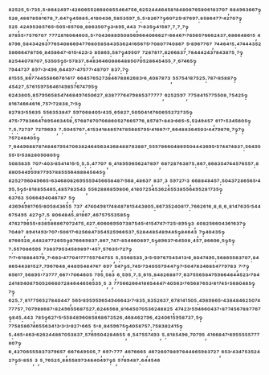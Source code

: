 ⁸²⁵²⁵·⁵'⁷³⁵:⁵'⁸⁶⁴²⁴⁹⁷'⁴²⁶⁰⁶⁵⁵²⁶⁶⁸⁰⁸⁵⁵⁴⁶⁴⁷⁵⁶·⁶²⁵²⁴⁴⁴⁶⁴⁵⁸¹⁸⁴⁸⁰⁸⁷⁶⁵⁸⁰⁶¹⁸³⁷⁰⁷,⁶⁸⁴⁹⁶³⁶⁶⁷‽⁵²⁸·⁴⁸⁶⁷⁸⁵⁸¹⁶⁷⁸·⁷:⁶⁴⁷‽⁴⁵⁶⁸⁵:⁴¹⁸⁰⁴³⁶·⁵⁸⁵³⁵⁹⁷·⁵:⁵'⁸²⁶⁷⁷‽⁶⁰⁷²⁵′⁸⁷⁶⁹⁷:⁸⁵⁸⁶⁴⁷⁷′⁴²⁷⁰⁷‽⁵²⁵,⁴²⁴⁹⁵³⁸⁵⁷⁶⁵'⁵⁰⁵'⁶⁵⁷⁰⁸·⁸⁸⁶³⁵⁰⁷‽³′⁸⁹⁵·⁴⁴³,⁷'⁸³⁵‽⁴¹⁵⁶⁷·⁷·⁷·⁷‽⁸⁷⁸⁵⁵'⁷⁵⁷⁶⁷⁰⁷,⁷⁷⁷²⁸¹⁶⁰⁶⁴⁶⁰⁵:⁵'⁷⁰⁴³⁶⁸⁸⁹⁵⁰⁸⁵⁶⁹⁶⁶⁴⁰⁶⁶⁶²⁷'⁶⁶⁴⁶⁷′⁷⁸⁵⁶⁵⁷⁶⁶⁶²⁴³⁷:⁶⁸⁶⁶⁴⁸⁶¹⁵,⁴⁸⁷⁹⁶·⁵⁸⁴³⁴²⁶³⁷⁷⁶⁵⁴⁰⁸⁶⁶⁹⁴⁷⁷⁶⁸⁰⁵⁸⁵⁸⁴³⁵³⁶²⁴¹⁶⁵⁶⁷⁵′⁷⁰⁸⁰⁷⁷⁴⁰⁸⁶⁷,⁵′⁸⁹⁶⁷⁷⁶⁷,⁷⁴⁴⁶⁴¹⁵:⁴⁷⁴⁴⁴³⁵²⁵⁸⁶⁶⁶⁴⁷⁸⁷⁵⁶·⁸⁴⁵⁸⁶⁴⁷'⁶¹⁵′⁴²³′³,⁸⁵⁸⁶⁵:⁵⁸⁷‽⁴⁹⁵⁰⁷,⁷²⁸⁷⁸¹⁷:⁸²⁶⁶⁸³⁷·⁷⁸⁴⁴⁴²⁴³⁷⁸⁴³⁸⁷⁵·⁷‽⁸²⁵⁴⁴⁰⁷⁸⁷⁰⁷·⁵³⁵⁰⁵‽⁵'⁵⁷⁸³⁷:⁶⁴⁸³⁶⁴⁶⁰⁸⁸⁶⁴⁸⁸⁵⁰⁷⁰⁵²⁸⁶⁴⁵⁴⁵⁵·⁷·⁶⁷⁴⁶⁵‽⁷⁹⁴⁴⁷³⁷,⁸⁹⁷'³′⁴⁹⁶·⁶⁴⁴⁹⁷'⁴⁷⁵⁷⁷'⁴⁸⁷⁰⁷,⁸³⁷:⁷‽⁸¹⁵⁵⁵·⁸⁶⁷⁷⁴⁴⁵⁵⁸⁶⁶⁷⁶¹⁴¹⁷,⁶⁶⁴⁵⁷⁶⁵²⁷³⁸⁴⁶⁷⁸⁸⁶²⁶⁸³′⁶·⁴⁰⁸⁷⁸⁷³,⁵⁵⁷⁵⁴¹⁸⁷⁵²⁵:⁷⁸⁷′⁸⁵⁸⁸⁷‽⁴⁵⁴²⁷·⁵⁷⁶¹⁵⁹⁷⁵⁶⁴⁶¹⁴⁹⁸⁵⁷⁶⁷⁴⁷⁹⁵‽⁶²⁴³⁸⁰⁵:⁸⁵⁷⁹⁵⁶⁵⁸⁵⁴⁷⁴⁶⁸⁴⁹⁷⁴⁵⁰⁶²⁷·⁸³⁸⁷⁷⁷⁶⁴⁷⁹⁸⁸⁵³⁷⁷⁷⁷⁷,⁶²⁵²⁵⁹⁷,⁷⁷⁵⁸⁴¹⁵⁷⁷⁵⁵⁰⁸·⁷⁵⁴²⁵‽⁸¹⁶⁷⁴⁶⁶⁴⁶¹⁶·⁷⁵⁷′⁷²⁸³⁸·⁷′⁵‽⁸²⁷⁸³′⁵⁵⁶³⁵,⁵⁵⁶³⁵³⁸⁴⁷,⁵⁹⁷⁰⁶⁸⁴⁰⁵′⁴³⁵·⁶⁵⁸²⁷·⁵⁰⁵⁰⁴¹⁴⁷⁶⁰⁶⁵⁵²⁷²⁷³⁵‽⁴⁷⁵'⁷⁷⁸³⁶⁶⁴⁷⁸⁹⁵⁴⁶³⁴⁵⁸·⁵⁷⁶⁸⁷⁸⁷⁰⁷⁰⁶⁸⁶⁰⁵²⁷⁶⁶⁵⁷⁷⁶·⁸⁵⁷⁸⁷'⁸⁴³′⁶⁶⁵'⁵:⁵²⁴⁹⁴⁵⁷,⁶¹⁷'⁵³⁴⁵⁶⁰⁵‽⁷:⁵:⁷²⁷³⁷,⁷²⁷⁹⁶⁹³,⁷:⁵⁰⁴⁵⁷⁶⁷:⁴¹⁵³⁴¹⁸⁴⁸⁵⁷⁴⁷⁸⁵⁶⁸⁵⁷⁹⁵′⁴¹⁶⁶⁷′⁷·⁶⁶⁴⁸⁸³⁶⁴⁵⁰³′⁴⁴⁷⁹⁸⁷⁶·⁷‽⁷‽⁷⁵⁷²⁴⁸⁴⁰⁵‽⁷·⁶⁴⁴⁹⁶⁸⁸⁷⁸⁷⁴⁸⁴⁶⁷⁹⁵⁴⁷⁰⁶³⁸²⁴⁶⁴⁵⁶³⁴³⁶⁸⁴⁸⁸⁷⁸³⁸⁸⁷·⁵⁵⁵⁷⁸⁶⁶⁰⁴⁸⁶⁹⁵⁰⁴⁴⁴³⁶⁹⁵′⁵⁷⁴⁴⁷⁴⁸³⁷:⁵⁶⁴⁹⁵⁵⁵'⁵′⁵³⁸²⁸⁰⁵⁰⁸⁰⁵‽⁵⁰⁸⁵⁸³⁵,⁷⁰⁷'⁴⁰³′⁸⁵⁴¹⁴¹⁵′⁵·⁵:⁵:⁴⁷⁷⁰⁷,⁶·⁴¹⁸⁹⁵⁹⁶⁵⁶²⁴⁷⁸⁹⁷,⁶⁸⁷²⁸⁷⁶³⁸⁷⁵:⁸⁶⁷:⁸⁶⁸³⁵⁴⁷⁴⁴⁵⁷⁶⁵⁵⁷:⁸⁸⁸⁰⁵⁴⁴⁹⁵⁹⁸⁷⁷⁹⁵⁷⁸⁸⁵⁵⁵⁶⁴⁸⁸⁸⁴⁵⁸⁴⁵‽⁸²⁵²⁷⁹⁶⁰⁴⁹⁶⁶⁵'⁶³⁴⁶⁸⁰⁸²⁶⁹⁵⁵⁵⁹⁴⁵⁶⁶⁵⁸⁴⁸⁷′⁵⁶⁸·⁴⁸⁶³⁷,⁸³⁷·³,⁵⁹⁷²⁷′³,⁶⁶⁸⁸⁴⁸⁴⁵⁷:⁵⁰⁴³⁷²⁸⁶⁵⁶⁵′⁴⁹⁵:⁵‽⁵'⁸¹⁸⁸⁵⁵⁴⁶⁵:⁴⁸⁵⁷⁸³⁵⁴³,⁵⁵⁶²⁸⁸⁶⁸⁵⁹⁸⁰⁶·⁴¹⁸⁰⁷²⁵⁴⁵³⁶²⁴⁵⁵³⁸⁵⁵⁶⁴⁹⁵²⁸¹⁷³⁵‽⁶³⁷⁶³,⁵⁰⁶⁶⁴⁹⁴⁰⁴⁶⁷⁸⁷,⁵‽⁴³⁶⁹⁴⁹⁸¹⁷⁶⁵′⁸⁰⁵⁸⁴³⁶⁵⁵,⁷³⁷,⁴⁷⁴⁰⁴⁹⁸¹⁷⁴⁸⁴⁸⁷⁸¹⁵⁴⁴³⁸⁰⁵:⁸⁶⁷³⁵²⁴⁰⁸¹⁷:⁷⁶⁶²⁶¹⁶·⁸·⁶·⁶·⁸¹⁴⁷⁶³⁵′⁵⁴⁴⁶⁷⁵⁴⁹⁵,⁴²⁷‽⁷:⁵,⁸⁰⁶⁴⁸⁴⁵:⁸¹⁸⁶⁷·⁴⁶⁷⁵⁷⁵⁵³⁵⁸⁵‽⁴⁷⁴²⁷⁹⁸⁵⁵'⁸³⁸⁵⁸⁶⁸⁶⁷⁰⁷²⁴⁷⁵·⁴²⁷:⁶⁰⁶⁰⁶⁹⁵⁰⁷³⁸⁷⁵⁴⁵′⁴¹⁵⁴⁷⁴⁷′⁷²⁵'⁸⁹⁵‽³,⁴⁰⁸²⁵⁶⁶⁰⁴³⁶¹⁶³⁷‽⁷⁰⁴⁸⁷,⁸⁹⁴¹⁴⁹³′⁷⁰⁷'⁵⁰⁶¹⁷′⁶²⁵⁶⁸⁴⁷³⁵⁴⁵²⁵⁹⁶⁶⁵³⁷·⁵²⁸⁴⁴⁸⁵⁴⁸⁹⁴⁴⁵‽⁸⁴⁶⁴³,⁷‽⁴⁰⁴³⁵‽⁸⁷⁶⁶⁵²⁸·⁴⁴⁸²⁸⁷⁷²⁶⁵⁵‽⁸⁷⁶⁶⁶⁹⁸³⁷:⁸⁶⁷·⁷⁴⁷'⁸⁵⁴⁶⁶⁰⁸⁹⁷·⁵‽⁸⁹⁶³⁷′⁶⁴⁵⁰⁸·⁴⁵⁷·⁸⁶⁶⁰⁶·⁵‽⁵‽⁷:⁵⁵⁷⁰⁸⁶⁵⁹⁵,⁷³⁸³⁷⁹⁵³⁴⁵⁸⁹⁸⁹⁷'⁴⁵⁷·⁵⁷⁶³⁵′⁷²⁷‽⁷′⁷'⁶¹⁸⁸⁸⁴⁵⁷⁸·⁷'⁶⁸³′⁴⁷⁷⁰⁴¹⁷⁷⁷⁵⁵⁷⁶⁴⁷⁵⁵,⁵:⁵⁵⁶⁸⁵³⁵·³′⁵′⁵⁹⁷⁶⁷⁵⁴⁵⁴¹³′⁶·⁸⁰⁴⁷⁴⁹⁵:⁵⁶⁸⁶⁵⁵⁶³⁷⁰⁷:⁸⁴⁸⁶⁵⁴⁴³⁸¹⁵²⁷:⁷⁹⁶⁷⁶⁴⁸·⁴⁴⁸⁹⁵⁴⁸⁴⁷⁴⁷,⁶⁹⁷,⁵⁴⁷‽⁵:⁷⁴⁵′⁷³⁴⁰⁵⁵⁷⁹⁴⁴⁷‽⁷′⁵⁰⁴⁷⁸³⁴⁶⁸⁵⁴⁷⁷⁹⁷⁸³,⁷′⁷‽⁶⁵⁶¹⁷·⁵⁶⁸⁹⁵'⁷³⁷⁷⁷·⁶⁶⁷'⁷⁰⁶⁴⁶⁰⁵,⁷⁹⁵·⁵⁸³,⁶·⁵⁹⁵·⁷:⁵·⁶¹⁵:⁸⁴⁸²⁶⁸⁸⁷⁷·⁶³⁷⁵⁵⁶⁵⁸⁴⁷⁵⁹⁸⁶⁴⁸⁴⁴⁵²³′⁷⁸⁴²⁴¹⁸⁹⁴⁰⁸⁷⁵⁰⁵²⁶⁶⁸⁰⁷²⁸⁴⁶⁴⁴⁶⁵⁶⁵³⁵·⁵,³,⁷⁷⁵⁶⁶²⁶⁶⁴¹⁸⁶⁵⁴⁴⁴⁷′⁴⁰⁵⁶³′⁷⁶⁵⁶⁸⁷⁶⁵³′⁸¹⁷⁴⁵'⁵⁶⁸⁰⁴⁸⁵‽⁷‽⁶²⁵:⁷·⁸¹⁷⁷⁵⁶⁵²⁷⁸⁴⁰⁴⁴⁷,⁵⁶⁵′⁸⁹⁵⁹⁵⁹⁶⁵⁴⁹⁴⁶⁶⁴³′⁷′⁸³⁵·⁸³⁵²⁶³⁷·⁶⁷⁸¹⁴¹⁵⁰⁵:⁴⁹⁸⁹⁸⁶⁵'⁴³⁸⁴⁸⁴⁶²⁵⁰⁷⁴⁷⁷⁷⁵⁷·⁷⁰⁷⁹⁸⁸⁶⁸⁷'⁸²⁴⁹⁶⁵⁵⁶⁸⁷⁵²⁷:⁶²⁴⁶⁵⁶⁸·⁸¹⁶⁴⁵⁰⁷⁰⁵³⁶²⁴⁸⁸²⁵,⁴⁷⁴²³′⁵⁹⁴⁶⁶⁰⁴³⁷'⁸⁷⁷⁴⁵⁶⁷⁸⁸⁷⁷⁶⁷‽⁸⁴⁵:⁴⁴³,⁷⁸⁵‽⁶²⁷′⁵′⁵⁵⁸⁴⁸⁹⁶⁰⁸⁵⁸⁶⁸⁶⁷³⁵²⁶·⁴⁶⁸⁴⁶²⁷⁹⁶·⁴²⁴⁰⁶¹⁵⁹⁵⁸⁷³⁷·⁵‽⁷⁷⁵⁸⁵⁸⁶⁷⁴⁶⁵⁵⁶³⁴¹³′³′³′⁸²⁷'⁶⁶⁵,⁵'⁸·⁸⁴⁵⁹⁶⁷⁵‽⁴⁰⁵⁸⁷⁵⁷:⁷⁵⁸³⁸²⁴¹⁵‽⁵:⁴⁶⁵'⁴⁶³′⁶²⁶²⁴⁴⁸⁶⁷⁰⁵³⁸³⁷·⁵⁷⁶⁹⁵⁰⁴²⁸⁴⁶⁵⁵,⁶·⁵⁴⁷⁵⁵⁷⁴⁹³,⁵:⁸¹⁸⁵⁴⁹⁶·⁷⁰⁷⁹⁵,⁴¹⁶⁶⁸⁴⁷′⁶⁹⁵⁵⁵⁵⁵⁷⁷⁷⁸⁰⁷‽⁶·⁴²⁷⁰⁶⁵⁵⁵⁸³⁷³⁷⁹⁶⁵⁷,⁶⁶⁷⁶⁴⁹⁵⁰⁵·⁷,⁶⁹⁷'⁷⁷⁷,⁴⁶⁷⁶⁶⁶⁵,⁴⁶⁷²⁶⁰⁷⁸⁸⁹⁷⁸⁴⁴⁸⁶⁵⁹⁸³⁷²⁷,⁶⁵³′⁴³⁴⁷⁵³⁵²⁴²⁷‽⁵'⁸⁵⁵,³,⁵·⁷⁶⁵²⁵·⁸⁸⁵⁵⁸⁹⁷³⁴⁸⁴⁰⁴⁹⁷‽⁵,⁵⁷⁸⁹⁴⁸⁷:⁶⁴⁴⁵⁴⁶
